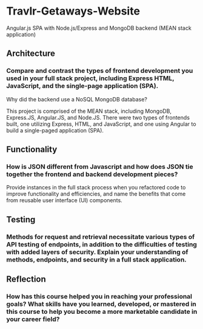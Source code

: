 # Travlr-Getaways-Website
Angular.js SPA with Node.js/Express and MongoDB backend (MEAN stack application)


## Architecture


### Compare and contrast the types of frontend development you used in your full stack project, including Express HTML, JavaScript, and the single-page application (SPA).
Why did the backend use a NoSQL MongoDB database?

This project is comprised of the MEAN stack, including MongoDB, Express.JS, Angular.JS, and Node.JS. There were two types of frontends built, one utilizing Express, HTML, and JavaScript, and one using Angular to build a single-paged application (SPA).


## Functionality


### How is JSON different from Javascript and how does JSON tie together the frontend and backend development pieces?
Provide instances in the full stack process when you refactored code to improve functionality and efficiencies, and name the benefits that come from reusable user interface (UI) components.


## Testing


### Methods for request and retrieval necessitate various types of API testing of endpoints, in addition to the difficulties of testing with added layers of security. Explain your understanding of methods, endpoints, and security in a full stack application.


## Reflection


### How has this course helped you in reaching your professional goals? What skills have you learned, developed, or mastered in this course to help you become a more marketable candidate in your career field?
